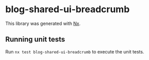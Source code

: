 # blog-shared-ui-breadcrumb

This library was generated with [Nx](https://nx.dev).

## Running unit tests

Run `nx test blog-shared-ui-breadcrumb` to execute the unit tests.
